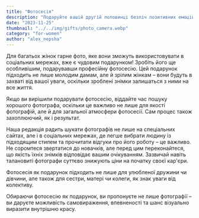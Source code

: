 ```yaml
---
title: "Фотосесія"
description: "Подаруйте вашій другій половинці безліч позитивних емоцій, ніжності, тепла та ласки!"
date: "2023-11-25"
thumbnail: "../../img/gifts/photo_camera.webp"
category: "for-women"
author: "alex_nepsha"
---
```


Для багатьох жінок гарне фото, яке вони зможуть використовувати в соціальних мережах, вже є чудовим подарунком! Зробіть
його ще особливішим, подарувавши професійну фотосесію. Цей подарунок підходить не лише молодим дамам, але й зрілим
жінкам – вони будуть в захваті від вашої уваги, оскільки зроблені знімки залишаться з ними на все життя.

Якщо ви вирішили подарувати фотосесію, віддайте час пошуку хорошого фотографа, оскільки це важливо не лише для якості
фотографій, але й для загальної атмосфери фотосесії. Сам процес також захоплюючий, як і результат.

Наша редакція радить шукати фотографів не лише на спеціальних сайтах, але і в соціальних мережах, де легше вибрати
людину із підходящим стилем та прочитати відгуки про його роботу – це важливо. Не соромтеся звертатися до новачків, але
перед цим переконайтеся, що якість їхніх знімків відповідає вашим очікуванням. Зазвичай навіть талановиті фотографи
суттєво знижують ціни на початку своєї кар'єри.

Фотосесія як подарунок підходить не лише для улюбленої дружини чи дівчини, але також для сестри, матері чи колеги, як
знак уваги від колективу.

Обираючи фотосесію як подарунок, ви пропонуєте не лише фотографії – ви даруєте можливість самовираження, впевненості та
шанс візуально виразити внутрішню красу.

